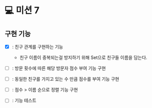 # 💻 미션 7

## 구현 기능
- [x] : 친구 관계를 구현하는 기능
  - 친구 이름이 중복되는걸 방지하기 위해 Set으로 친구들 이름을 담는다. 

- [ ] : 방문 횟수에 따른 해당 방문자 점수 부여 기능 구현

- [ ] : 동일한 친구를 가지고 있는 수 만큼 점수를 부여 기능 구현

- [ ] : 점수 > 이름 순으로 정렬 기능 구현

- [ ] : 기능 테스트
